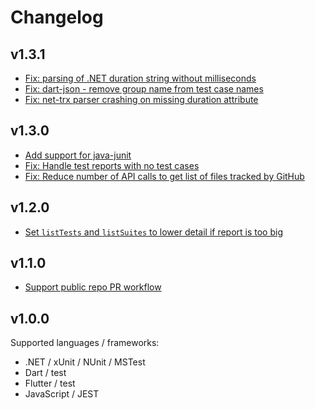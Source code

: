 # Changelog

## v1.3.1
- [Fix: parsing of .NET duration string without milliseconds](https://github.com/dorny/test-reporter/pull/84)
- [Fix: dart-json - remove group name from test case names](https://github.com/dorny/test-reporter/pull/85)
- [Fix: net-trx parser crashing on missing duration attribute](https://github.com/dorny/test-reporter/pull/86)

## v1.3.0
- [Add support for java-junit](https://github.com/dorny/test-reporter/pull/80)
- [Fix: Handle test reports with no test cases](https://github.com/dorny/test-reporter/pull/70)
- [Fix: Reduce number of API calls to get list of files tracked by GitHub](https://github.com/dorny/test-reporter/pull/69)

## v1.2.0
- [Set `listTests` and `listSuites` to lower detail if report is too big](https://github.com/dorny/test-reporter/pull/60)

## v1.1.0
- [Support public repo PR workflow](https://github.com/dorny/test-reporter/pull/56)

## v1.0.0
Supported languages / frameworks:
- .NET / xUnit / NUnit / MSTest
- Dart / test
- Flutter / test
- JavaScript / JEST
